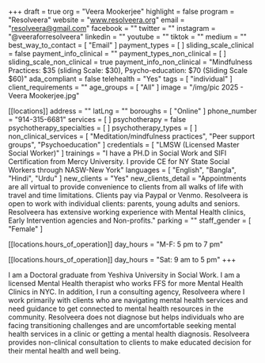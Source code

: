 +++
draft = true
org = "Veera Mookerjee"
highlight = false
program = "Resolveera"
website = "www.resolveera.org"
email = "resolveera@gmail.com"
facebook = ""
twitter = ""
instagram = "@veeraforresolveera"
linkedin = ""
youtube = ""
tiktok = ""
medium = ""
best_way_to_contact = [ "Email" ]
payment_types = [ ]
sliding_scale_clinical = false
payment_info_clinical = ""
payment_types_non_clinical = [ ]
sliding_scale_non_clinical = true
payment_info_non_clinical = "Mindfulness Practices: $35 (sliding Scale: $30), Psycho-education: $70 (Sliding Scale $60)"
ada_compliant = false
telehealth = "Yes"
tags = [ "individual" ]
client_requirements = ""
age_groups = [ "All" ]
image = "/img/pic 2025 - Veera Mookerjee.jpg"

[[locations]]
address = ""
latLng = ""
boroughs = [ "Online" ]
phone_number = "914-315-6681"
services = [ ]
psychotherapy = false
psychotherapy_specialties = [ ]
psychotherapy_types = [ ]
non_clinical_services = [
  "Meditation/mindfulness practices",
  "Peer support groups",
  "Psychoeducation"
]
credentials = [ "LMSW (Licensed Master Social Worker)" ]
trainings = "I have a PH.D in Social Work and SIFI Certification from Mercy University. I provide CE for NY State Social Workers through NASW-New York"
languages = [ "English", "Bangla", "Hindi", "Urdu" ]
new_clients = "Yes"
new_clients_detail = "Appointments are all virtual to provide convenience to clients from all walks of life with travel and time limitations. Clients pay via Paypal or Venmo. Resolveera is open to work with individual clients: parents, young adults and seniors. Resolveera has extensive working experience with Mental Health clinics, Early Intervention agencies and Non-profits."
parking = ""
staff_gender = [ "Female" ]

  [[locations.hours_of_operation]]
  day_hours = "M-F: 5 pm to 7 pm"

  [[locations.hours_of_operation]]
  day_hours = "Sat: 9 am to 5 pm"
+++

I am a Doctoral graduate from Yeshiva University in Social Work. I am a licensed Mental Health therapist who works FFS for more Mental Health Clinics in NYC. In addition, I run a consulting agency, Resolveera where I work primarily with clients who are navigating mental health services and need guidance to get connected to mental health resources in the community. Resolveera does not diagnose but helps individuals who are facing transitioning challenges and are uncomfortable seeking mental health services in a clinic or getting a mental health diagnosis. Resolveera provides non-clinical consultation to clients to make educated decision for their mental health and well being.
